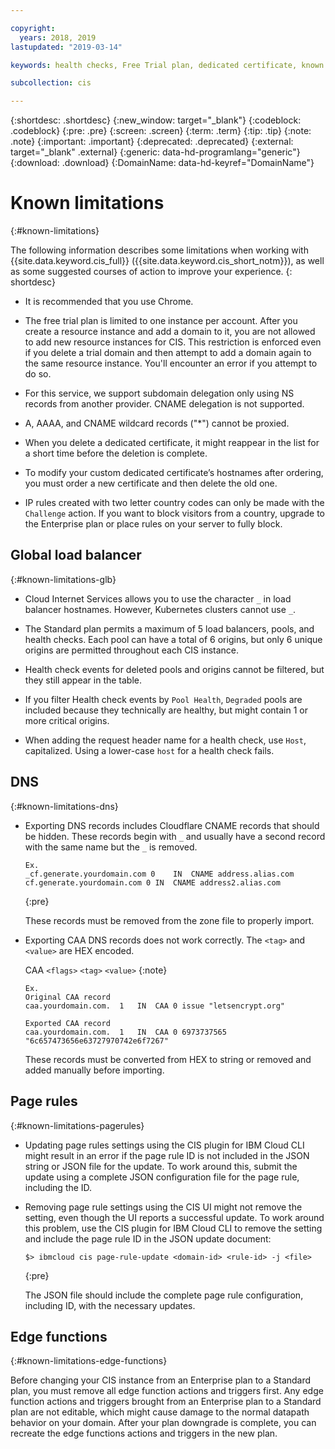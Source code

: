 ```yaml
---

copyright:
  years: 2018, 2019
lastupdated: "2019-03-14"

keywords: health checks, Free Trial plan, dedicated certificate, known issues

subcollection: cis

---
```


{:shortdesc: .shortdesc}
{:new_window: target="_blank"}
{:codeblock: .codeblock}
{:pre: .pre}
{:screen: .screen}
{:term: .term}
{:tip: .tip}
{:note: .note}
{:important: .important}
{:deprecated: .deprecated}
{:external: target="_blank" .external}
{:generic: data-hd-programlang="generic"}
{:download: .download}
{:DomainName: data-hd-keyref="DomainName"}

# Known limitations
{:#known-limitations}

The following information describes some limitations when working with {{site.data.keyword.cis_full}} ({{site.data.keyword.cis_short_notm}}), as well as some suggested courses of action to improve your experience.
{: shortdesc}

 * It is recommended that you use Chrome.

 * The free trial plan is limited to one instance per account. After you create a resource instance and add a domain to it, you are not allowed to add new resource instances for CIS. This restriction is enforced even if you delete a trial domain and then attempt to add a domain again to the same resource instance. You'll encounter an error if you attempt to do so.

 * For this service, we support subdomain delegation only using NS records from another provider. CNAME delegation is not supported.

 * A, AAAA, and CNAME wildcard records ("*") cannot be proxied.

 * When you delete a dedicated certificate, it might reappear in the list for a short time before the deletion is complete.

 * To modify your custom dedicated certificate’s hostnames after ordering, you must order a new certificate and then delete the old one.

 * IP rules created with two letter country codes can only be made with the `Challenge` action. If you want to block visitors from a country, upgrade to the Enterprise plan or place rules on your server to fully block.

## Global load balancer
{:#known-limitations-glb}

 * Cloud Internet Services allows you to use the character `_` in load balancer hostnames. However, Kubernetes clusters cannot use `_`.

 * The Standard plan permits a maximum of 5 load balancers, pools, and health checks. Each pool can have a total of 6 origins, but only 6 unique origins are permitted throughout each CIS instance.

* Health check events for deleted pools and origins cannot be filtered, but they still appear in the table.

* If you filter Health check events by `Pool Health`, `Degraded` pools are included because they technically are healthy, but might contain 1 or more critical origins.

* When adding the request header name for a health check, use `Host`, capitalized. Using a lower-case `host` for a health check fails.

## DNS
{:#known-limitations-dns}

 * Exporting DNS records includes Cloudflare CNAME records that should be hidden. These records begin with `_` and usually have a second record with the same name but the `_` is removed.
   ```
   Ex.
   _cf.generate.yourdomain.com 0	IN	CNAME address.alias.com
   cf.generate.yourdomain.com 0	IN	CNAME address2.alias.com
   ```
   {:pre}

   These records must be removed from the zone file to properly import.

 * Exporting CAA DNS records does not work correctly. The `<tag>` and `<value>` are HEX encoded.

    CAA `<flags>` `<tag>` `<value>`
  {:note}

   ```
   Ex.
   Original CAA record
   caa.yourdomain.com.	1	IN	CAA	0 issue "letsencrypt.org"

   Exported CAA record
   caa.yourdomain.com.	1	IN	CAA	0 6973737565 "6c657473656e63727970742e6f7267"
   ```
   These records must be converted from HEX to string or removed and added manually before importing.

## Page rules
{:#known-limitations-pagerules}

   * Updating page rules settings using the CIS plugin for IBM Cloud CLI might result in an error if the page rule ID is not included in the JSON string or JSON file for the update. To work around this, submit the update using a complete JSON configuration file for the page rule, including the ID.
   * Removing page rule settings using the CIS UI might not remove the setting, even though the UI reports a successful update. To work around this problem, use the CIS plugin for IBM Cloud CLI to remove the setting and include the page rule ID in the JSON update document:

     ```
     $> ibmcloud cis page-rule-update <domain-id> <rule-id> -j <file>
     ```
     {:pre}

     The JSON file should include the complete page rule configuration, including ID, with the necessary updates.

## Edge functions
{:#known-limitations-edge-functions}

Before changing your CIS instance from an Enterprise plan to a Standard plan, you must remove all edge function actions and triggers first. Any edge function actions and triggers brought from an Enterprise plan to a Standard plan are not editable, which might cause damage to the normal datapath behavior on your domain. After your plan downgrade is complete, you can recreate the edge functions actions and triggers in the new plan.
